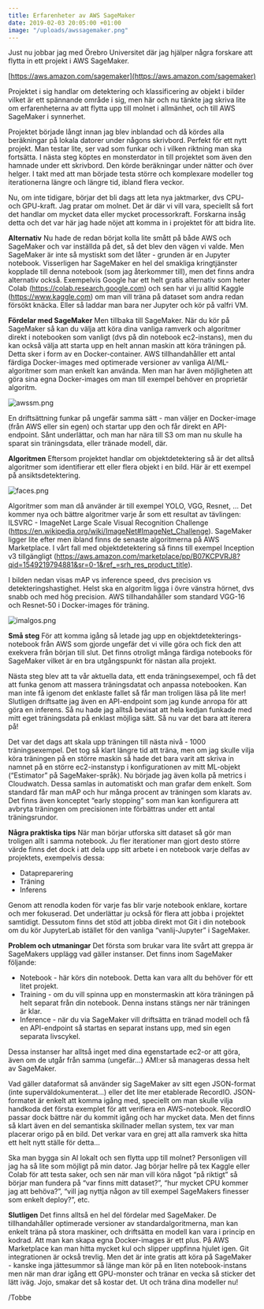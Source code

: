 ```yaml
---
title: Erfarenheter av AWS SageMaker
date: 2019-02-03 20:05:00 +01:00
image: "/uploads/awssagemaker.png"
---
```


Just nu jobbar jag med Örebro Universitet där jag hjälper några forskare att flytta in ett projekt i AWS SageMaker.

[https://aws.amazon.com/sagemaker](https://aws.amazon.com/sagemaker)

Projektet i sig handlar om detektering och klassificering av objekt i bilder vilket är ett spännande område i sig, men här och nu tänkte jag skriva lite om erfarenheterna av att flytta upp till molnet i allmänhet, och till AWS SageMaker i synnerhet.

Projektet började långt innan jag blev inblandad och då kördes alla beräkningar på lokala datorer under någons skrivbord. Perfekt för ett nytt projekt. Man testar lite, ser vad som funkar och i vilken riktning man ska fortsätta. I nästa steg köptes en monsterdator in till projektet som även den hamnade under ett skrivbord. Den körde beräkningar under nätter och över helger. I takt med att man började testa större och komplexare modeller tog iterationerna längre och längre tid, ibland flera veckor. 

Nu, om inte tidigare, börjar det bli dags att leta nya jaktmarker, dvs CPU- och GPU-kraft. Jag pratar om molnet. Det är där vi vill vara, speciellt så fort det handlar om mycket data eller mycket processorkraft. Forskarna insåg detta och det var här jag hade nöjet att komma in i projektet för att bidra lite. 

**Alternativ**
Nu hade de redan börjat kolla lite smått på både AWS och SageMaker och var inställda på det, så det blev den vägen vi valde. Men SageMaker är inte så mystiskt som det låter - grunden är en Jupyter notebook. Visserligen har SageMaker en hel del smakliga kringtjänster kopplade till denna notebook (som jag återkommer till), men det finns andra alternativ också. Exempelvis Google har ett helt gratis alternativ som heter Colab (https://colab.research.google.com) och sen har vi ju alltid Kaggle (https://www.kaggle.com) om man vill träna på dataset som andra redan försökt knäcka. Eller så laddar man bara ner Jupyter och kör på valfri VM.

**Fördelar med SageMaker**
Men tillbaka till SageMaker. När du kör på SageMaker så kan du välja att köra dina vanliga ramverk och algoritmer direkt i notebooken som vanligt (dvs på din notebook ec2-instans), men du kan också välja att starta upp en helt annan maskin att köra träningen på. Detta sker i form av en Docker-container. AWS tillhandahåller ett antal färdiga Docker-images med optimerade versioner av vanliga AI/ML-algoritmer som man enkelt kan använda. Men man har även möjligheten att göra sina egna Docker-images om man till exempel behöver en proprietär algoritm.

![awssm.png](/uploads/awssm.png)

En driftsättning funkar på ungefär samma sätt - man väljer en Docker-image (från AWS eller sin egen) och startar upp den och får direkt en API-endpoint. Sånt underlättar, och man har nära till S3 om man nu skulle ha sparat sin träningsdata, eller tränade modell, där.

**Algoritmen**
Eftersom projektet handlar om objektdetektering så är det alltså algoritmer som identifierar ett eller flera objekt i en bild. Här är ett exempel på ansiktsdetektering.

![faces.png](/uploads/faces.png)


Algoritmer som man då använder är till exempel YOLO, VGG, Resnet, … Det kommer nya och bättre algoritmer varje år som ett resultat av tävlingen: ILSVRC - ImageNet Large Scale Visual Recognition Challenge (https://en.wikipedia.org/wiki/ImageNet#ImageNet_Challenge). SageMaker ligger lite efter men ibland finns de senaste algoritmerna på AWS Marketplace. I vårt fall med objektdetektering så finns till exempel Inception v3 tillgängligt (https://aws.amazon.com/marketplace/pp/B07KCPVRJ8?qid=1549219794881&sr=0-1&ref_=srh_res_product_title).

I bilden nedan visas mAP vs inference speed, dvs precision vs detekteringshastighet. Helst ska en algoritm ligga i övre vänstra hörnet, dvs snabb och med hög precision. AWS tillhandahåller som standard VGG-16 och Resnet-50 i Docker-images för träning. 

![imalgos.png](/uploads/imalgos.png)

**Små steg**
För att komma igång så letade jag upp en objektdetekterings-notebook från AWS som gjorde ungefär det vi ville göra och fick den att exekvera från början till slut. Det finns otroligt många färdiga notebooks för SageMaker vilket är en bra utgångspunkt för nästan alla projekt.

Nästa steg blev att ta vår aktuella data, ett enda träningsexempel, och få det att funka genom att massera träningsdatat och anpassa notebooken. Kan man inte få igenom det enklaste fallet så får man troligen läsa på lite mer! Slutligen driftsatte jag även en API-endpoint som jag kunde anropa för att göra en inferens. Så nu hade jag alltså bevisat att hela kedjan funkade med mitt eget träningsdata på enklast möjliga sätt. Så nu var det bara att iterera på!

Det var det dags att skala upp träningen till nästa nivå - 1000 träningsexempel. Det tog så klart längre tid att träna, men om jag skulle vilja köra träningen på en större maskin så hade det bara varit att skriva in namnet på en större ec2-instanstyp i konfigurationen av mitt ML-objekt (“Estimator” på SageMaker-språk). Nu började jag även kolla på metrics i Cloudwatch. Dessa samlas in automatiskt och man grafar dem enkelt. Som standard får man mAP och hur många procent av träningen som klarats av. Det finns även konceptet “early stopping” som man kan konfigurera att avbryta träningen om precisionen inte förbättras under ett antal träningsrundor.

**Några praktiska tips**
När man börjar utforska sitt dataset så gör man troligen allt i samma notebook. Ju fler iterationer man gjort desto större värde finns det dock i att dela upp sitt arbete i en notebook varje delfas av projektets, exempelvis dessa:

* Datapreparering
* Träning
* Inferens

Genom att renodla koden för varje fas blir varje notebook enklare, kortare och mer fokuserad. Det underlättar ju också för flera att jobba i projektet samtidigt. Dessutom finns det stöd att jobba direkt mot Git i din notebook om du kör JupyterLab istället för den vanliga “vanlij-Jupyter” i SageMaker.


**Problem och utmaningar**
Det första som brukar vara lite svårt att greppa är SageMakers upplägg vad gäller instanser. Det finns inom SageMaker följande:

* Notebook - här körs din notebook. Detta kan vara allt du behöver för ett litet projekt.
* Training - om du vill spinna upp en monstermaskin att köra träningen på helt separat från din notebook. Denna instans stängs ner när träningen är klar.
* Inference - när du via SageMaker vill driftsätta en tränad modell och få en API-endpoint så startas en separat instans upp, med sin egen separata livscykel.

Dessa instanser har alltså inget med dina egenstartade ec2-or att göra, även om de utgår från samma (ungefär...)  AMI:er så manageras dessa helt av SageMaker.

Vad gäller dataformat så använder sig SageMaker av sitt egen JSON-format (inte superväldokumenterat…) eller det lite mer etablerade RecordIO. JSON-formatet är enkelt att komma igång med, speciellt om man skulle vilja handkoda det första exemplet för att verifiera en AWS-notebook. RecordIO passar dock bättre när du kommit igång och har mycket data. Men det finns så klart även en del semantiska skillnader mellan system, tex var man placerar origo på en bild. Det verkar vara en grej att alla ramverk ska hitta ett helt nytt ställe för detta… 

Ska man bygga sin AI lokalt och sen flytta upp till molnet? Personligen vill jag ha så lite som möjligt på min dator. Jag börjar hellre på tex Kaggle eller Colab för att testa saker, och sen när man vill köra något “på riktigt” så börjar man fundera på “var finns mitt dataset?”, “hur mycket CPU kommer jag att behöva?”, “vill jag nyttja någon av till exempel SageMakers finesser som enkelt deploy?”, etc. 

**Slutligen**
Det finns alltså en hel del fördelar med SageMaker. De tillhandahåller optimerade versioner av standardalgoritmerna, man kan enkelt träna på stora maskiner, och driftsätta en modell kan vara i princip en kodrad. Att man kan skapa egna Docker-images är ett plus. På AWS Marketplace kan man hitta mycket kul och slipper uppfinna hjulet igen. Git integrationen är också trevlig. Men det är inte gratis att köra på SageMaker - kanske inga jättesummor så länge man kör på en liten notebook-instans men när man drar igång ett GPU-monster och tränar en vecka så sticker det lätt iväg. Jojo, smakar det så kostar det. Ut och träna dina modeller nu!

/Tobbe